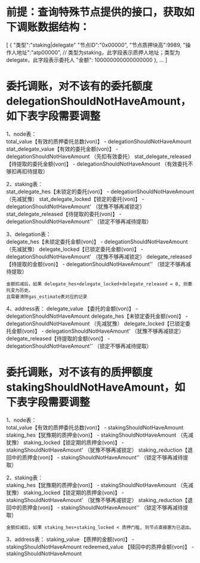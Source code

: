 # 前提：查询特殊节点提供的接口，获取如下调账数据结构：
[
    {
        "类型":"staking|delegate"
        "节点ID":"0x00000",
        "节点质押块高":9989,
        "操作人地址":"atp00000", // 类型为staking，此字段表示质押人地址；类型为delegate，此字段表示委托人
        "金额": 100000000000000000
    },
    ...
]

# 委托调账，对不该有的委托额度 delegationShouldNotHaveAmount，如下表字段需要调整

1、node表：    
	total_value【有效的质押委托总数(von)】 - delegationShouldNotHaveAmount
	stat_delegate_value【有效的委托金额(von)】 - delegationShouldNotHaveAmount （先扣有效委托）
	stat_delegate_released【待提取的委托金额(von)】 - delegationShouldNotHaveAmount （有效委托不够扣再扣待提取）
	
2、staking表：  
    stat_delegate_hes【未锁定的委托(von)】 - delegationShouldNotHaveAmount  （先减犹豫）
    stat_delegate_locked【锁定的委托(von)】 - delegationShouldNotHaveAmount' （犹豫不够再减锁定）
    stat_delegate_released【待提取的委托(von)】 - delegationShouldNotHaveAmount'' （锁定不够再减待提取）
    
3、delegation表：  
    delegate_hes【未锁定委托金额(von)】 - delegationShouldNotHaveAmount  （先减犹豫）
    delegate_locked【已锁定委托金额(von)】 - delegationShouldNotHaveAmount'  （犹豫不够再减锁定）
    delegate_released【待提取的金额(von)】 - delegationShouldNotHaveAmount''  （锁定不够再减待提取）
    
    金额扣减后，如果 delegate_hes+delegate_locked+delegate_released = 0, 则委托变为历史。
    且需要清除gas_estimate表对应的记录
    
4、address表：
    delegate_value 【委托的金额(von)】 - delegationShouldNotHaveAmount
    delegate_hes【未锁定委托金额(von)】 - delegationShouldNotHaveAmount  （先减犹豫）
    delegate_locked【已锁定委托金额(von)】 - delegationShouldNotHaveAmount'  （犹豫不够再减锁定）
    delegate_released【待提取的金额(von)】 - delegationShouldNotHaveAmount''  （锁定不够再减待提取）

#  委托调账，对不该有的质押额度 stakingShouldNotHaveAmount，如下表字段需要调整 
    
1、node表：  
    total_value【有效的质押委托总数(von)】 - stakingShouldNotHaveAmount
    staking_hes【犹豫期的质押金(von)】 - stakingShouldNotHaveAmount （先减犹豫）
    staking_locked【锁定期的质押金(von)】 - stakingShouldNotHaveAmount' （犹豫不够再减锁定）
    staking_reduction【退回中的质押金(von)】 - stakingShouldNotHaveAmount'' （锁定不够再减待提取）
    
2、staking表：  
    staking_hes【犹豫期的质押金(von)】 - stakingShouldNotHaveAmount （先减犹豫）
    staking_locked【锁定期的质押金(von)】 - stakingShouldNotHaveAmount' （犹豫不够再减锁定）
    staking_reduction【退回中的质押金(von)】 - stakingShouldNotHaveAmount'' （锁定不够再减待提取）
   
    金额扣减后，如果 staking_hes+staking_locked < 质押门槛, 则节点直接置为已退出。
    
3、address表：
    staking_value 【质押的金额(von)】 - stakingShouldNotHaveAmount
    redeemed_value 【赎回中的质押金额(von)】 - stakingShouldNotHaveAmount
